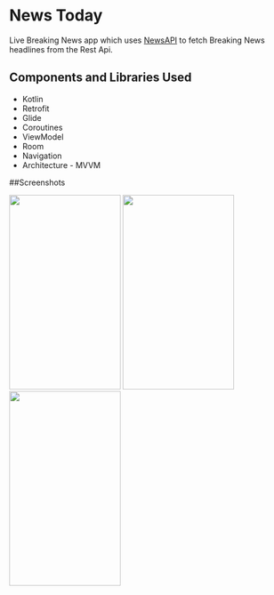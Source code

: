 
# News Today

Live Breaking News app which uses [NewsAPI](https://newsapi.org/) to fetch Breaking News headlines from the Rest Api.

## Components and Libraries Used

* Kotlin
* Retrofit
* Glide
* Coroutines
* ViewModel
* Room 
* Navigation 
* Architecture - MVVM

##Screenshots

<p float="left">
  <img src="https://user-images.githubusercontent.com/41854966/193615288-4c217456-8eb6-401d-9c3e-0651cf3be31d.jpg" width="200" height="350"/>
  <img src="https://user-images.githubusercontent.com/41854966/193615302-1fad4df9-19d9-4728-b62a-12ccbf153885.jpg)" width="200" height="350"/> 
  <img src="https://user-images.githubusercontent.com/41854966/193615317-a6355570-37f6-4186-b058-cca0d82aa63e.jpg" width="200" height="350"/>
</p>

